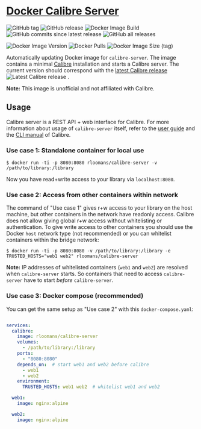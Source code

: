 # [Docker Calibre Server](https://hub.docker.com/r/rloomans/calibre-server)

![GitHub tag](https://img.shields.io/github/v/tag/rloomans/docker-calibre-server?logo=github&link=https%3A%2F%2Fgithub.com%2Frloomans%2Fdocker-calibre-server%2Ftags)
![GitHub release](https://img.shields.io/github/v/release/rloomans/docker-calibre-server?logo=github&link=https%3A%2F%2Fgithub.com%2Frloomans%2Fdocker-calibre-server%2Freleases)
![Docker Image Build](https://img.shields.io/github/actions/workflow/status/rloomans/docker-calibre-server/docker-image-publish.yml?logo=github&label=image%20build)
![GitHub commits since latest release](https://img.shields.io/github/commits-since/rloomans/docker-calibre-server/latest?logo=github&link=https%3A%2F%2Fgithub.com%2Frloomans%2Fdocker-calibre-server%2Fcommits%2Fmain)
![GitHub all releases](https://img.shields.io/github/downloads/rloomans/docker-calibre-server/total?logo=github&link=https%3A%2F%2Fgithub.com%2Frloomans%2Fdocker-calibre-server%2Fpkgs%2Fcontainer%2Fcalibre-server)

![Docker Image Version](https://img.shields.io/docker/v/rloomans/calibre-server?sort=semver&label=image+version&logo=docker&link=http%3A%2F%2Fhub.docker.com%2Fr%2Frloomans%2Fcalibre-server)
![Docker Pulls](https://img.shields.io/docker/pulls/rloomans/calibre-server?logo=docker&link=http%3A%2F%2Fhub.docker.com%2Fr%2Frloomans%2Fcalibre-server)
![Docker Image Size (tag)](https://img.shields.io/docker/image-size/rloomans/calibre-server/latest?logo=docker&link=http%3A%2F%2Fhub.docker.com%2Fr%2Frloomans%2Fcalibre-server)

Automatically updating Docker image for `calibre-server`. The image contains a minimal [Calibre](https://calibre-ebook.com/) installation and starts a Calibre server. The current version should correspond with the [latest Calibre release](https://github.com/kovidgoyal/calibre/releases/latest) ![Latest Calibre release](https://img.shields.io/github/v/tag/kovidgoyal/calibre?logo=github&label=Calibre&link=https%3A%2F%2Fgithub.com%2Fkovidgoyal%2Fcalibre%2Freleases%2Flatest)
.

**Note:** This image is unofficial and not affiliated with Calibre.

## Usage

Calibre server is a REST API + web interface for Calibre. For more information about usage of `calibre-server` itself, refer to the [user guide](https://manual.calibre-ebook.com/server.html) and the [CLI manual](https://manual.calibre-ebook.com/generated/en/calibre-server.html) of Calibre.

### Use case 1: Standalone container for local use

```
$ docker run -ti -p 8080:8080 rloomans/calibre-server -v /path/to/library:/library
```

Now you have read+write access to your library via `localhost:8080`.

### Use case 2: Access from other containers within network

The command of "Use case 1" gives r+w access to your library on the host machine, but other containers in the network have readonly access. Calibre does not allow giving global r+w access without whitelisting or authentication. To give write access to other containers you should use the Docker `host` network type (not recommended) or you can whitelist containers within the bridge network:

```
$ docker run -ti -p 8080:8080 -v /path/to/library:/library -e TRUSTED_HOSTS="web1 web2" rloomans/calibre-server
```

**Note:** IP addresses of whitelisted containers (`web1` and `web2`) are resolved when `calibre-server` starts. So containers that need to access `calibre-server` have to start _before_ `calibre-server`.

### Use case 3: Docker compose (recommended)

You can get the same setup as "Use case 2" with this `docker-compose.yaml`:

```yaml

services:
  calibre:
    image: rloomans/calibre-server
    volumes:
      - /path/to/library:/library
    ports: 
      - "8080:8080"
    depends_on:  # start web1 and web2 before calibre
      - web1
      - web2
    environment:
      TRUSTED_HOSTS: web1 web2  # whitelist web1 and web2

  web1:
    image: nginx:alpine

  web2:
    image: nginx:alpine

```
